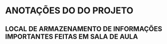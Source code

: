 # ANOTAÇÕES DO DO PROJETO
## LOCAL DE ARMAZENAMENTO DE INFORMAÇÕES IMPORTANTES FEITAS EM SALA DE AULA 
